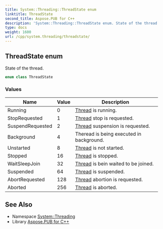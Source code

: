 ```yaml
---
title: System::Threading::ThreadState enum
linktitle: ThreadState
second_title: Aspose.PUB for C++
description: 'System::Threading::ThreadState enum. State of the thread in C++.'
type: docs
weight: 1600
url: /cpp/system.threading/threadstate/
---
```

## ThreadState enum


State of the thread.

```cpp
enum class ThreadState
```

### Values

| Name | Value | Description |
| --- | --- | --- |
| Running | 0 | [Thread](../thread/) is running. |
| StopRequested | 1 | [Thread](../thread/) stop is requested. |
| SuspendRequested | 2 | [Thread](../thread/) suspension is requested. |
| Background | 4 | Theread is being executed in background. |
| Unstarted | 8 | [Thread](../thread/) is not started. |
| Stopped | 16 | [Thread](../thread/) is stopped. |
| WaitSleepJoin | 32 | [Thread](../thread/) is bein waited to be joined. |
| Suspended | 64 | [Thread](../thread/) is suspended. |
| AbortRequested | 128 | [Thread](../thread/) abortion is requested. |
| Aborted | 256 | [Thread](../thread/) is aborted. |

## See Also

* Namespace [System::Threading](../)
* Library [Aspose.PUB for C++](../../)
